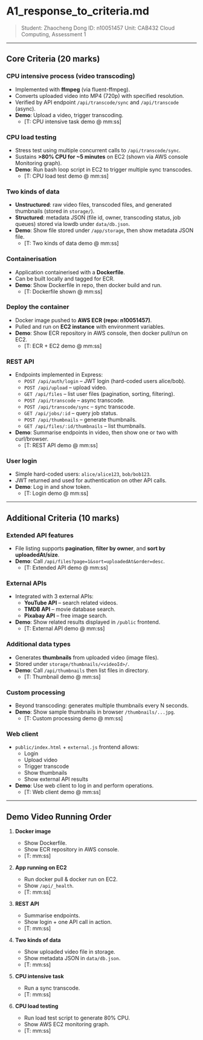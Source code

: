 # A1_response_to_criteria.md

> Student: Zhaocheng Dong 
> ID:  n10051457
> Unit: CAB432 Cloud Computing, Assessment 1  

---

## Core Criteria (20 marks)

### CPU intensive process (video transcoding)
- Implemented with **ffmpeg** (via fluent-ffmpeg).
- Converts uploaded video into MP4 (720p) with specified resolution.
- Verified by API endpoint `/api/transcode/sync` and `/api/transcode` (async).
- **Demo**: Upload a video, trigger transcoding.  
  - [T: CPU intensive task demo @ mm:ss]

### CPU load testing
- Stress test using multiple concurrent calls to `/api/transcode/sync`.
- Sustains **>80% CPU for ~5 minutes** on EC2 (shown via AWS console Monitoring graph).
- **Demo**: Run bash loop script in EC2 to trigger multiple sync transcodes.  
  - [T: CPU load test demo @ mm:ss]

### Two kinds of data
- **Unstructured**: raw video files, transcoded files, and generated thumbnails (stored in `storage/`).
- **Structured**: metadata JSON (file id, owner, transcoding status, job queues) stored via lowdb under `data/db.json`.
- **Demo**: Show file stored under `/app/storage`, then show metadata JSON file.  
  - [T: Two kinds of data demo @ mm:ss]

### Containerisation
- Application containerised with a **Dockerfile**.
- Can be built locally and tagged for ECR.
- **Demo**: Show Dockerfile in repo, then docker build and run.  
  - [T: Dockerfile shown @ mm:ss]

### Deploy the container
- Docker image pushed to **AWS ECR (repo: n10051457)**.  
- Pulled and run on **EC2 instance** with environment variables.  
- **Demo**: Show ECR repository in AWS console, then docker pull/run on EC2.  
  - [T: ECR + EC2 demo @ mm:ss]

### REST API
- Endpoints implemented in Express:
  - `POST /api/auth/login` – JWT login (hard-coded users alice/bob).
  - `POST /api/upload` – upload video.
  - `GET /api/files` – list user files (pagination, sorting, filtering).
  - `POST /api/transcode` – async transcode.
  - `POST /api/transcode/sync` – sync transcode.
  - `GET /api/jobs/:id` – query job status.
  - `POST /api/thumbnails` – generate thumbnails.
  - `GET /api/files/:id/thumbnails` – list thumbnails.
- **Demo**: Summarise endpoints in video, then show one or two with curl/browser.  
  - [T: REST API demo @ mm:ss]

### User login
- Simple hard-coded users: `alice/alice123`, `bob/bob123`.
- JWT returned and used for authentication on other API calls.
- **Demo**: Log in and show token.  
  - [T: Login demo @ mm:ss]

---

## Additional Criteria (10 marks)

### Extended API features
- File listing supports **pagination**, **filter by owner**, and **sort by uploadedAt/size**.
- **Demo**: Call `/api/files?page=1&sort=uploadedAt&order=desc`.  
  - [T: Extended API demo @ mm:ss]

### External APIs
- Integrated with 3 external APIs:
  - **YouTube API** – search related videos.
  - **TMDB API** – movie database search.
  - **Pixabay API** – free image search.
- **Demo**: Show related results displayed in `/public` frontend.  
  - [T: External API demo @ mm:ss]

### Additional data types
- Generates **thumbnails** from uploaded video (image files).
- Stored under `storage/thumbnails/<videoId>/`.
- **Demo**: Call `/api/thumbnails` then list files in directory.  
  - [T: Thumbnail demo @ mm:ss]

### Custom processing
- Beyond transcoding: generates multiple thumbnails every N seconds.
- **Demo**: Show sample thumbnails in browser `/thumbnails/...jpg`.  
  - [T: Custom processing demo @ mm:ss]

### Web client
- `public/index.html` + `external.js` frontend allows:
  - Login
  - Upload video
  - Trigger transcode
  - Show thumbnails
  - Show external API results
- **Demo**: Use web client to log in and perform operations.  
  - [T: Web client demo @ mm:ss]

---

## Demo Video Running Order

1. **Docker image**  
   - Show Dockerfile.  
   - Show ECR repository in AWS console.  
   - [T: mm:ss]

2. **App running on EC2**  
   - Run docker pull & docker run on EC2.  
   - Show `/api/_health`.  
   - [T: mm:ss]

3. **REST API**  
   - Summarise endpoints.  
   - Show login + one API call in action.  
   - [T: mm:ss]

4. **Two kinds of data**  
   - Show uploaded video file in storage.  
   - Show metadata JSON in `data/db.json`.  
   - [T: mm:ss]

5. **CPU intensive task**  
   - Run a sync transcode.  
   - [T: mm:ss]

6. **CPU load testing**  
   - Run load test script to generate 80% CPU.  
   - Show AWS EC2 monitoring graph.  
   - [T: mm:ss]
